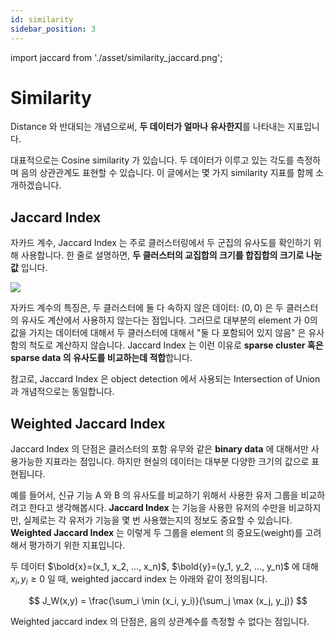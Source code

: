 ```yaml
---
id: similarity
sidebar_position: 3
---
```

import jaccard from './asset/similarity_jaccard.png';

# Similarity

Distance 와 반대되는 개념으로써, **두 데이터가 얼마나 유사한지**를 나타내는 지표입니다.

대표적으로는 Cosine similarity 가 있습니다. 두 데이터가 이루고 있는 각도를 측정하며 음의 상관관계도 표현할 수 있습니다. 이 글에서는 몇 가지 similarity 지표를 함께 소개하겠습니다.

## Jaccard Index

자카드 계수, Jaccard Index 는 주로 클러스터링에서 두 군집의 유사도를 확인하기 위해 사용합니다. 한 줄로 설명하면, **두 클러스터의 교집합의 크기를 합집합의 크기로 나눈 값** 입니다.

<div style={{textAlign: 'Center'}}> 
    <img src={jaccard} />
</div>

자카드 계수의 특징은, 두 클러스터에 둘 다 속하지 않은 데이터: $(0, 0)$ 은 두 클러스터의 유사도 계산에서 사용하지 않는다는 점입니다. 그러므로 대부분의 element 가 0의 값을 가지는 데이터에 대해서 두 클러스터에 대해서 "둘 다 포함되어 있지 않음" 은 유사함의 척도로 계산하지 않습니다. Jaccard Index 는 이런 이유로 **sparse cluster 혹은 sparse data 의 유사도를 비교하는데 적합**합니다.

참고로, Jaccard Index 은 object detection 에서 사용되는 Intersection of Union 과 개념적으로는 동일합니다.

## Weighted Jaccard Index

Jaccard Index 의 단점은 클러스터의 포함 유무와 같은 **binary data** 에 대해서만 사용가능한 지표라는 점입니다. 하지만 현실의 데이터는 대부분 다양한 크기의 값으로 표현됩니다. 

예를 들어서, 신규 기능 A 와 B 의 유사도를 비교하기 위해서 사용한 유저 그룹을 비교하려고 한다고 생각해봅시다. **Jaccard Index** 는 기능을 사용한 유저의 수만을 비교하지만, 실제로는 각 유저가 기능을 몇 번 사용했는지의 정보도 중요할 수 있습니다. **Weighted Jaccard Index** 는 이렇게 두 그룹을 element 의 중요도(weight)를 고려해서 평가하기 위한 지표입니다.

두 데이터 $\bold{x}=(x_1, x_2, ..., x_n)$, $\bold{y}=(y_1, y_2, ..., y_n)$ 에 대해 $x_i, y_i \geq 0$ 일 때, weighted jaccard index 는 아래와 같이 정의됩니다.

$$
J_W(x,y) = \frac{\sum_i \min (x_i, y_i)}{\sum_j \max (x_j, y_j)}
$$

Weighted jaccard index 의 단점은, 음의 상관계수를 측정할 수 없다는 점입니다.





